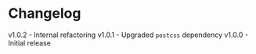 
# Changelog

v1.0.2 - Internal refactoring
v1.0.1 - Upgraded `postcss` dependency
v1.0.0 - Initial release
